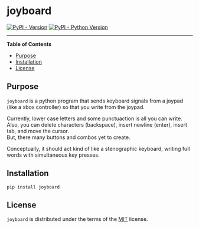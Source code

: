 # joyboard

[![PyPI - Version](https://img.shields.io/pypi/v/joyboard.svg)](https://pypi.org/project/joyboard)
[![PyPI - Python Version](https://img.shields.io/pypi/pyversions/joyboard.svg)](https://pypi.org/project/joyboard)

-----

**Table of Contents**

- [Purpose](#purpose)
- [Installation](#installation)
- [License](#license)

## Purpose

`joyboard` is a python program that sends keyboard signals from a joypad (like a xbox controller) 
so that you write from the joypad.
  
Currently, lower case letters and some punctuaction is all you can write.  
Also, you can delete characters (backspace), insert newline (enter), insert tab, and move the cursor.  
But, there many buttons and combos yet to create.
  
Conceptually, it should act kind of like a stenographic keyboard, writing full words with simultaneous key presses.


## Installation

```console
pip install joyboard
```

## License

`joyboard` is distributed under the terms of the [MIT](https://spdx.org/licenses/MIT.html) license.
